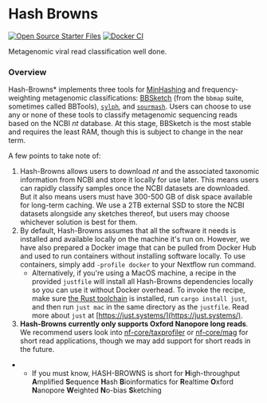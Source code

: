 # Hash Browns
[![Open Source Starter Files](https://github.com/nrminor/hash-browns/actions/workflows/open-source-starter.yaml/badge.svg)](https://github.com/nrminor/hash-browns/actions/workflows/open-source-starter.yaml) [![Docker CI](https://github.com/nrminor/hash-browns/actions/workflows/docker-image.yaml/badge.svg)](https://github.com/nrminor/hash-browns/actions/workflows/docker-image.yaml)

Metagenomic viral read classification well done.

### Overview
Hash-Browns* implements three tools for [MinHashing]((https://en.wikipedia.org/wiki/MinHash)) and frequency-weighting metagenomic classifications: [BBSketch](https://www.biostars.org/p/234837/) (from the `bbmap` suite, sometimes called BBTools), [`sylph`](https://github.com/bluenote-1577/sylph), and [`sourmash`](https://github.com/sourmash-bio/sourmash). Users can choose to use any or none of these tools to classify metagenomic sequencing reads based on the NCBI _nt_ database. At this stage, BBSketch is the most stable and requires the least RAM, though this is subject to change in the near term. 

A few points to take note of:
1. Hash-Browns allows users to download _nt_ and the associated taxonomic information from NCBI and store it locally for use later. This means users can rapidly classify samples once the NCBI datasets are downloaded. But it also means users must have 300-500 GB of disk space available for long-term caching. We use a 2TB external SSD to store the NCBI datasets alongside any sketches thereof, but users may choose whichever solution is best for them.
2. By default, Hash-Browns assumes that all the software it needs is installed and available locally on the machine it's run on. However, we have also prepared a Docker image that can be pulled from Docker Hub and used to run containers without installing software locally. To use containers, simply add `-profile docker` to your Nextflow run command. 
   - Alternatively, if you're using a MacOS machine, a recipe in the provided `justfile` will install all Hash-Browns dependencies locally so you can use it without Docker overhead. To invoke the recipe, make sure [the Rust toolchain](https://www.rust-lang.org/tools/install) is installed, run `cargo install just`, and then run `just mac` in the same directory as the `justfile`. Read more about `just` at [https://just.systems/](https://just.systems/).
3. **Hash-Browns currently only supports Oxford Nanopore long reads**. We recommend users look into [nf-core/taxprofiler](https://nf-co.re/taxprofiler) or [nf-core/mag](https://nf-co.re/mag) for short read applications, though we may add support for short reads in the future.

* - If you must know, HASH-BROWNS is short for **H**igh-throughput **A**mplified **S**equence **H**ash **B**ioinformatics for **R**ealtime **O**xford **N**anopore **W**eighted **N**o-bias **S**ketching
